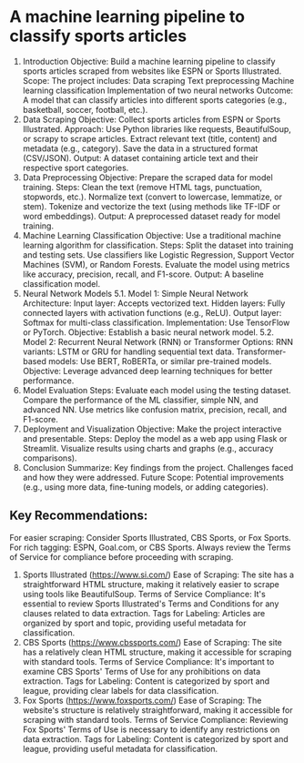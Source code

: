 # A machine learning pipeline to classify sports articles
1. Introduction
Objective: Build a machine learning pipeline to classify sports articles scraped from websites like ESPN or Sports Illustrated.
Scope: The project includes:
Data scraping
Text preprocessing
Machine learning classification
Implementation of two neural networks
Outcome: A model that can classify articles into different sports categories (e.g., basketball, soccer, football, etc.).
2. Data Scraping
Objective: Collect sports articles from ESPN or Sports Illustrated.
Approach:
Use Python libraries like requests, BeautifulSoup, or scrapy to scrape articles.
Extract relevant text (title, content) and metadata (e.g., category).
Save the data in a structured format (CSV/JSON).
Output: A dataset containing article text and their respective sport categories.
3. Data Preprocessing
Objective: Prepare the scraped data for model training.
Steps:
Clean the text (remove HTML tags, punctuation, stopwords, etc.).
Normalize text (convert to lowercase, lemmatize, or stem).
Tokenize and vectorize the text (using methods like TF-IDF or word embeddings).
Output: A preprocessed dataset ready for model training.
4. Machine Learning Classification
Objective: Use a traditional machine learning algorithm for classification.
Steps:
Split the dataset into training and testing sets.
Use classifiers like Logistic Regression, Support Vector Machines (SVM), or Random Forests.
Evaluate the model using metrics like accuracy, precision, recall, and F1-score.
Output: A baseline classification model.
5. Neural Network Models
5.1. Model 1: Simple Neural Network
Architecture:
Input layer: Accepts vectorized text.
Hidden layers: Fully connected layers with activation functions (e.g., ReLU).
Output layer: Softmax for multi-class classification.
Implementation: Use TensorFlow or PyTorch.
Objective: Establish a basic neural network model.
5.2. Model 2: Recurrent Neural Network (RNN) or Transformer
Options:
RNN variants: LSTM or GRU for handling sequential text data.
Transformer-based models: Use BERT, RoBERTa, or similar pre-trained models.
Objective: Leverage advanced deep learning techniques for better performance.
6. Model Evaluation
Steps:
Evaluate each model using the testing dataset.
Compare the performance of the ML classifier, simple NN, and advanced NN.
Use metrics like confusion matrix, precision, recall, and F1-score.
7. Deployment and Visualization
Objective: Make the project interactive and presentable.
Steps:
Deploy the model as a web app using Flask or Streamlit.
Visualize results using charts and graphs (e.g., accuracy comparisons).
8. Conclusion
Summarize:
Key findings from the project.
Challenges faced and how they were addressed.
Future Scope:
Potential improvements (e.g., using more data, fine-tuning models, or adding categories).

## Key Recommendations:
For easier scraping: Consider Sports Illustrated, CBS Sports, or Fox Sports.
For rich tagging: ESPN, Goal.com, or CBS Sports.
Always review the Terms of Service for compliance before proceeding with scraping.

1. Sports Illustrated (https://www.si.com/)
Ease of Scraping: The site has a straightforward HTML structure, making it relatively easier to scrape using tools like BeautifulSoup.
Terms of Service Compliance: It's essential to review Sports Illustrated's Terms and Conditions for any clauses related to data extraction.
Tags for Labeling: Articles are organized by sport and topic, providing useful metadata for classification.
2. CBS Sports (https://www.cbssports.com/)
Ease of Scraping: The site has a relatively clean HTML structure, making it accessible for scraping with standard tools.
Terms of Service Compliance: It's important to examine CBS Sports' Terms of Use for any prohibitions on data extraction.
Tags for Labeling: Content is categorized by sport and league, providing clear labels for data classification.
3. Fox Sports (https://www.foxsports.com/)
Ease of Scraping: The website's structure is relatively straightforward, making it accessible for scraping with standard tools.
Terms of Service Compliance: Reviewing Fox Sports' Terms of Use is necessary to identify any restrictions on data extraction.
Tags for Labeling: Content is categorized by sport and league, providing useful metadata for classification.



